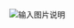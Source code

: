 ![输入图片说明](https://foruda.gitee.com/images/1663132688865442770/5c35607b_2093191.png "截屏2022-09-14 13.17.43.png")